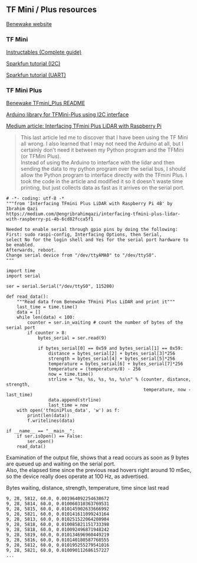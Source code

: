## TF Mini / Plus resources

[Benewake website](http://en.benewake.com/)

### TF Mini

[Instructables (Complete guide)](https://www.instructables.com/Benewake-LiDAR-TFmini-Complete-Guide/)

[Sparkfun tutorial (I2C)](https://learn.sparkfun.com/tutorials/tfmini---micro-lidar-module-qwiic-hookup-guide)

[Sparkfun tutorial (UART)](https://learn.sparkfun.com/tutorials/tfmini---micro-lidar-module-hookup-guide)

### TF Mini Plus

[Benewake TFmini_Plus README](https://github.com/TFmini/TFmini-Plus/blob/master/README.md)

[Arduino library for TFMini-Plus using I2C interface](https://github.com/budryerson/TFMini-Plus-I2C)

[Medium article: Interfacing TFmini Plus LiDAR with Raspberry Pi](https://medium.com/@engribrahimqazi/interfacing-tfmini-plus-lidar-with-raspberry-pi-4b-6cd82fcca5f1)

> This last article led me to discover that I have been using the TF Mini all wrong. I also learned that I may not need the Arduino at all, but I certainly don't need it between my Python program and the TFMini (or TFMini Plus).  
Instead of using the Arduino to interface with the lidar and then sending the data to my python program over the serial bus, I should allow the Python program to interface directly with the TFmini Plus. I took the code in the article and modified it so it doesn't waste time printing, but just collects data as fast as it arrives on the serial port.

```
# -*- coding: utf-8 -*
"""from 'Interfacing TFmini Plus LiDAR with Raspberry Pi 4B' by Ibrahim Qazi
https://medium.com/@engribrahimqazi/interfacing-tfmini-plus-lidar-with-raspberry-pi-4b-6cd82fcca5f1

Needed to enable serial through gpio pins by doing the following:
First: sudo raspi-config, Interfacing Options, then Serial,
select No for the login shell and Yes for the serial port hardware to be enabled.
Afterwards, reboot.
Change serial device from "/dev/ttyAMA0" to "/dev/ttyS0".
"""

import time
import serial

ser = serial.Serial("/dev/ttyS0", 115200)

def read_data():
    """Read data from Benewake TFmini Plus LiDAR and print it"""
    last_time = time.time()
    data = []
    while len(data) < 100:
        counter = ser.in_waiting # count the number of bytes of the serial port
        if counter > 8:
            bytes_serial = ser.read(9)
            
            if bytes_serial[0] == 0x59 and bytes_serial[1] == 0x59:
                distance = bytes_serial[2] + bytes_serial[3]*256
                strength = bytes_serial[4] + bytes_serial[5]*256
                temperature = bytes_serial[6] + bytes_serial[7]*256
                temperature = (temperature/8) - 256
                now = time.time()
                strline = "%s, %s, %s, %s, %s\n" % (counter, distance, strength,
                                                    temperature, now - last_time)
                data.append(strline)
                last_time = now
    with open('tfminiPlus_data', 'w') as f:
        print(len(data))
        f.writelines(data)

if __name__ == "__main__":
    if ser.isOpen() == False:
        ser.open()
    read_data()
```

Examination of the output file, shows that a read occurs as soon as 9 bytes are queued up and waiting on the serial port.  
Also, the elapsed time since the previous read hovers right around 10 mSec, so the device really does operate at 100 Hz, as advertised. 

Bytes waiting, distance, strength, temperature, time since last read

```
9, 28, 5812, 60.0, 0.001964092254638672
9, 28, 5814, 60.0, 0.010060310363769531
9, 28, 5815, 60.0, 0.010145902633666992
9, 28, 5821, 60.0, 0.010141611099243164
9, 28, 5813, 60.0, 0.010251522064208984
9, 28, 5818, 60.0, 0.010085821151733398
9, 28, 5818, 60.0, 0.010092496871948242
9, 28, 5819, 60.0, 0.010134696960449219
9, 28, 5816, 60.0, 0.010140180587768555
9, 28, 5812, 60.0, 0.010195255279541016
9, 28, 5821, 60.0, 0.010090112686157227
...
```